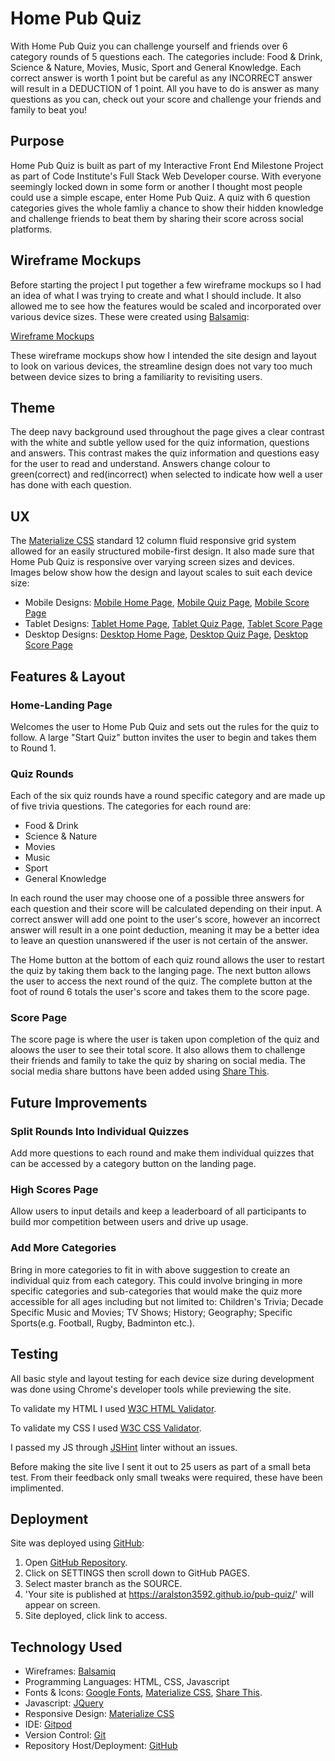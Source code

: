 # Home Pub Quiz

With Home Pub Quiz you can challenge yourself and friends over 6 category rounds of 5 questions each. 
The categories include: Food & Drink, Science & Nature, Movies, Music, Sport and General Knowledge. 
Each correct answer is worth 1 point but be careful as any INCORRECT answer will result in a DEDUCTION of 1 point.
All you have to do is answer as many questions as you can, check out your score and challenge your friends and family to beat you!

## Purpose

Home Pub Quiz is built as part of my Interactive Front End Milestone Project as part of Code Institute's Full Stack Web Developer 
course. With everyone seemingly locked down in some form or another I thought most people could use a simple escape,
enter Home Pub Quiz. A quiz with 6 question categories gives the whole famliy a chance to show their hidden knowledge and challenge
friends to beat them by sharing their score across social platforms.

## Wireframe Mockups

Before starting the project I put together a few wireframe mockups so I had an idea of what I was trying to 
create and what I should include. It also allowed me to see how the features would be scaled and incorporated 
over various device sizes. These were created using [Balsamiq](https://balsamiq.com/ "Balsamiq"):

[Wireframe Mockups](/assets/wireframes/home-pub-quiz.bmpr "Home Pub Quiz")

These wireframe mockups show how I intended the site design and layout to look on various devices, the streamline 
design does not vary too much between device sizes to bring a familiarity to revisiting users. 

## Theme

The deep navy background used throughout the page gives a clear contrast with the white and subtle yellow used 
for the quiz information, questions and answers. This contrast makes the quiz information and questions easy 
for the user to read and understand. Answers change colour to green(correct) and red(incorrect) when selected 
to indicate how well a user has done with each question. 

## UX

The [Materialize CSS](https://materializecss.com/ "Materialize") standard 12 column fluid responsive grid system 
allowed for an easily structured mobile-first design. It also made sure that Home Pub Quiz is responsive over 
varying screen sizes and devices. Images below show how the design and layout scales to suit each device size:

* Mobile Designs: [Mobile Home Page](/assets/img/HPQ-mobile-home "Mobile Home Page"), [Mobile Quiz Page](/assets/img/HPQ-mobile-quiz "Mobile Quiz Page"), [Mobile Score Page](/assets/img/HPQ-mobile-score "Mobile Score Page") 
* Tablet Designs: [Tablet Home Page](/assets/img/HPQ-tablet-home "Tablet Home Page"), [Tablet Quiz Page](/assets/img/HPQ-tablet-quiz "Tablet Quiz Page"), [Tablet Score Page](/assets/img/HPQ-tablet-score "Tablet Score Page")
* Desktop Designs: [Desktop Home Page](/assets/img/HPQ-desktop-home "Desktop Home Page"), [Desktop Quiz Page](/assets/img/HPQ-desktop-quiz "Desktop Quiz Page"), [Desktop Score Page](/assets/img/HPQ-desktop-score "Desktop Score Page")


## Features & Layout

### Home-Landing Page

Welcomes the user to Home Pub Quiz and sets out the rules for the quiz to follow. A large "Start Quiz" button invites the user to begin and takes them to Round 1.

### Quiz Rounds

Each of the six quiz rounds have a round specific category and are made up of five trivia questions. The categories for each round are: 

* Food & Drink
* Science & Nature
* Movies
* Music
* Sport
* General Knowledge

In each round the user may choose one of a possible three answers for each question and their score will be calculated depending on their input. A correct answer will add one point to the user's score, however an incorrect answer will result in a one point deduction, meaning it may be a better idea to leave an question unanswered if the user is not certain of the answer. 

The Home button at the bottom of each quiz round allows the user to restart the quiz by taking them back to the langing page. The next button allows the user to access the next round of the quiz. The complete button at the foot of round 6 totals the user's score and takes them to the score page.

### Score Page

The score page is where the user is taken upon completion of the quiz and aloows the user to see their total score. It also allows them to challenge their friends and family to take the quiz by sharing on social media. The social media share buttons have been added using [Share This](https://platform.sharethis.com/ "Share This Platform").

## Future Improvements

### Split Rounds Into Individual Quizzes
Add more questions to each round and make them individual quizzes that can be accessed by a category button on the landing page.
### High Scores Page
Allow users to input details and keep a leaderboard of all participants to build mor competition between users and drive up usage.
### Add More Categories 
Bring in more categories to fit in with above suggestion to create an individual quiz from each category. This could involve bringing in more specific categories and sub-categories that would make the quiz more accessible for all ages including but not limited to: Children's Trivia; Decade Specific Music and Movies; TV Shows; History; Geography; Specific Sports(e.g. Football, Rugby, Badminton etc.).

## Testing

All basic style and layout testing for each device size during development was done using Chrome's developer tools while previewing the site.

To validate my HTML I used [W3C HTML Validator](https://validator.w3.org/ "W3C HTML Validator").

To validate my CSS I used [W3C CSS Validator](https://jigsaw.w3.org/css-validator/ "W3C CSS Validator").

I passed my JS through [JSHint](https://jshint.com/ "JSHint") linter without an issues.

Before making the site live I sent it out to 25 users as part of a small beta test. From their feedback only small tweaks were required, these have been implimented. 

## Deployment

Site was deployed using [GitHub](https://github.com/ "GitHub"):

1. Open [GitHub Repository](https://github.com/aralston3592/pub-quiz "Home Pub Quiz").
2. Click on SETTINGS then scroll down to GitHub PAGES.
3. Select master branch as the SOURCE.
4. 'Your site is published at https://aralston3592.github.io/pub-quiz/' will appear on screen.
5. Site deployed, click link to access.

## Technology Used

* Wireframes: [Balsamiq](https://balsamiq.com/ "Balsamiq")
* Programming Languages: HTML, CSS, Javascript
* Fonts & Icons: [Google Fonts](https://fonts.google.com/ "Google Fonts"), [Materialize CSS](https://materializecss.com/ "Materialize"), [Share This](https://platform.sharethis.com/ "Share This Platform"). 
* Javascript: [JQuery](https://jquery.com/ "JQuery")
* Responsive Design: [Materialize CSS](https://materializecss.com/ "Materialize")
* IDE: [Gitpod](https://gitpod.io/ "GitPod")
* Version Control: [Git](https://git-scm.com/ "Git")
* Repository Host/Deployment: [GitHub](https://github.com/ "GitHub")